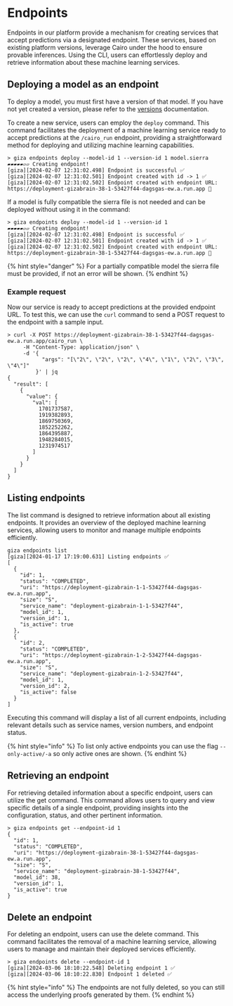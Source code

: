 # Endpoints

Endpoints in our platform provide a mechanism for creating services that accept predictions via a designated endpoint. These services, based on existing platform versions, leverage Cairo under the hood to ensure provable inferences. Using the CLI, users can effortlessly deploy and retrieve information about these machine learning services.

## Deploying a model as an endpoint

To deploy a model, you must first have a version of that model. If you have not yet created a version, please refer to the [versions](versions.md) documentation.

To create a new service, users can employ the `deploy` command. This command facilitates the deployment of a machine learning service ready to accept predictions at the `/cairo_run` endpoint, providing a straightforward method for deploying and utilizing machine learning capabilities.

```console
> giza endpoints deploy --model-id 1 --version-id 1 model.sierra
▰▰▰▰▰▱▱ Creating endpoint!
[giza][2024-02-07 12:31:02.498] Endpoint is successful ✅
[giza][2024-02-07 12:31:02.501] Endpoint created with id -> 1 ✅
[giza][2024-02-07 12:31:02.502] Endpoint created with endpoint URL: https://deployment-gizabrain-38-1-53427f44-dagsgas-ew.a.run.app 🎉
```

If a model is fully compatible the sierra file is not needed and can be deployed without using it in the command:

```
> giza endpoints deploy --model-id 1 --version-id 1
▰▰▰▰▰▱▱ Creating endpoint!
[giza][2024-02-07 12:31:02.498] Endpoint is successful ✅
[giza][2024-02-07 12:31:02.501] Endpoint created with id -> 1 ✅
[giza][2024-02-07 12:31:02.502] Endpoint created with endpoint URL: https://deployment-gizabrain-38-1-53427f44-dagsgas-ew.a.run.app 🎉
```

{% hint style="danger" %}
For a partially compatible model the sierra file must be provided, if not an error will be shown.
{% endhint %}

### Example request

Now our service is ready to accept predictions at the provided endpoint URL. To test this, we can use the `curl` command to send a POST request to the endpoint with a sample input.

```console
> curl -X POST https://deployment-gizabrain-38-1-53427f44-dagsgas-ew.a.run.app/cairo_run \
     -H "Content-Type: application/json" \
     -d '{
           "args": "[\"2\", \"2\", \"2\", \"4\", \"1\", \"2\", \"3\", \"4\"]"
         }' | jq
{
  "result": [
    {
      "value": {
        "val": [
          1701737587,
          1919382893,
          1869750369,
          1852252262,
          1864395887,
          1948284015,
          1231974517
        ]
      }
    }
  ]
}
```

## Listing endpoints

The list command is designed to retrieve information about all existing endpoints. It provides an overview of the deployed machine learning services, allowing users to monitor and manage multiple endpoints efficiently.

```console
giza endpoints list
[giza][2024-01-17 17:19:00.631] Listing endpoints ✅ 
[
  {
    "id": 1,
    "status": "COMPLETED",
    "uri": "https://deployment-gizabrain-1-1-53427f44-dagsgas-ew.a.run.app",
    "size": "S",
    "service_name": "deployment-gizabrain-1-1-53427f44",
    "model_id": 1,
    "version_id": 1,
    "is_active": true
  },
  {
    "id": 2,
    "status": "COMPLETED",
    "uri": "https://deployment-gizabrain-1-2-53427f44-dagsgas-ew.a.run.app",
    "size": "S",
    "service_name": "deployment-gizabrain-1-2-53427f44",
    "model_id": 1,
    "version_id": 2,
    "is_active": false
  }
]
```

Executing this command will display a list of all current endpoints, including relevant details such as service names, version numbers, and endpoint status.

{% hint style="info" %}
To list only active endpoints  you can use the flag `--only-active/-a` so only active ones are shown.&#x20;
{% endhint %}

## Retrieving an endpoint

For retrieving detailed information about a specific endpoint, users can utilize the get command. This command allows users to query and view specific details of a single endpoint, providing insights into the configuration, status, and other pertinent information.

```console
> giza endpoints get --endpoint-id 1
{
  "id": 1,
  "status": "COMPLETED",
  "uri": "https://deployment-gizabrain-38-1-53427f44-dagsgas-ew.a.run.app",
  "size": "S",
  "service_name": "deployment-gizabrain-38-1-53427f44",
  "model_id": 38,
  "version_id": 1,
  "is_active": true
}
```

## Delete an endpoint

For deleting an endpoint, users can use the delete command. This command facilitates the removal of a machine learning service, allowing users to manage and maintain their deployed services efficiently.

```console
> giza endpoints delete --endpoint-id 1
[giza][2024-03-06 18:10:22.548] Deleting endpoint 1 ✅ 
[giza][2024-03-06 18:10:22.830] Endpoint 1 deleted ✅ 
```

{% hint style="info" %}
The endpoints are not fully deleted, so you can still access the underlying proofs generated by them.&#x20;
{% endhint %}
